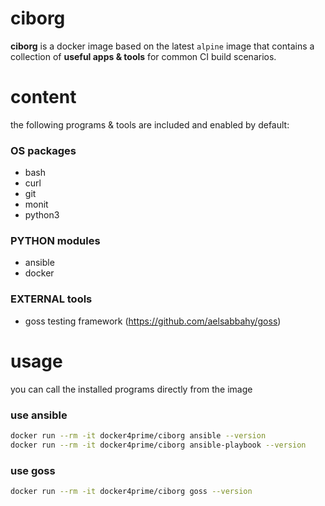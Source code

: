 # ciborg
**ciborg** is a docker image based on the latest `alpine` image that contains a collection of **useful apps &  tools** for common CI build scenarios.

# content
the following programs & tools are included and enabled by default:

### OS packages
- bash
- curl
- git
- monit
- python3

### PYTHON modules
- ansible
- docker

### EXTERNAL tools
- goss testing framework (https://github.com/aelsabbahy/goss)


# usage
you can call the installed programs directly from the image

### use ansible
```bash
docker run --rm -it docker4prime/ciborg ansible --version
docker run --rm -it docker4prime/ciborg ansible-playbook --version
```

### use goss
```bash
docker run --rm -it docker4prime/ciborg goss --version
```
